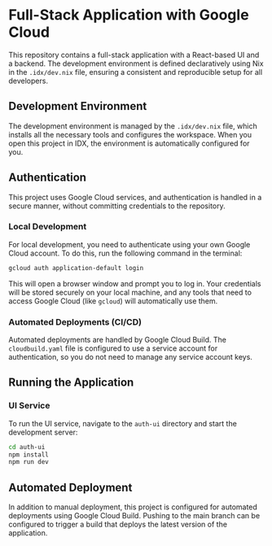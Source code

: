 # Full-Stack Application with Google Cloud

This repository contains a full-stack application with a React-based UI and a backend. The development environment is defined declaratively using Nix in the `.idx/dev.nix` file, ensuring a consistent and reproducible setup for all developers.

## Development Environment

The development environment is managed by the `.idx/dev.nix` file, which installs all the necessary tools and configures the workspace. When you open this project in IDX, the environment is automatically configured for you.

## Authentication

This project uses Google Cloud services, and authentication is handled in a secure manner, without committing credentials to the repository.

### Local Development

For local development, you need to authenticate using your own Google Cloud account. To do this, run the following command in the terminal:

```bash
gcloud auth application-default login
```

This will open a browser window and prompt you to log in. Your credentials will be stored securely on your local machine, and any tools that need to access Google Cloud (like `gcloud`) will automatically use them.

### Automated Deployments (CI/CD)

Automated deployments are handled by Google Cloud Build. The `cloudbuild.yaml` file is configured to use a service account for authentication, so you do not need to manage any service account keys.

## Running the Application

### UI Service

To run the UI service, navigate to the `auth-ui` directory and start the development server:

```bash
cd auth-ui
npm install
npm run dev
```

## Automated Deployment

In addition to manual deployment, this project is configured for automated deployments using Google Cloud Build. Pushing to the main branch can be configured to trigger a build that deploys the latest version of the application.
